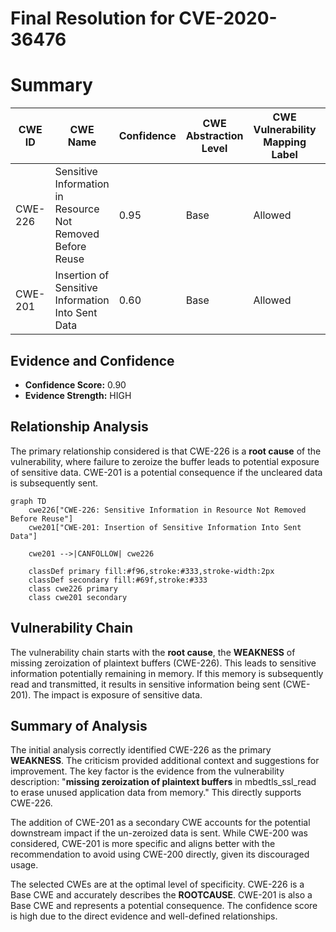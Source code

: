 # Final Resolution for CVE-2020-36476

# Summary
| CWE ID | CWE Name | Confidence | CWE Abstraction Level | CWE Vulnerability Mapping Label | CWE-Vulnerability Mapping Notes |
|---|---|---|---|---|---|
| CWE-226 | Sensitive Information in Resource Not Removed Before Reuse | 0.95 | Base | Allowed | Primary CWE |
| CWE-201 | Insertion of Sensitive Information Into Sent Data | 0.60 | Base | Allowed | Secondary CWE |

## Evidence and Confidence

*   **Confidence Score:** 0.90
*   **Evidence Strength:** HIGH

## Relationship Analysis
The primary relationship considered is that CWE-226 is a **root cause** of the vulnerability, where failure to zeroize the buffer leads to potential exposure of sensitive data. CWE-201 is a potential consequence if the uncleared data is subsequently sent.

```mermaid
graph TD
    cwe226["CWE-226: Sensitive Information in Resource Not Removed Before Reuse"]
    cwe201["CWE-201: Insertion of Sensitive Information Into Sent Data"]

    cwe201 -->|CANFOLLOW| cwe226

    classDef primary fill:#f96,stroke:#333,stroke-width:2px
    classDef secondary fill:#69f,stroke:#333
    class cwe226 primary
    class cwe201 secondary
```

## Vulnerability Chain
The vulnerability chain starts with the **root cause**, the **WEAKNESS** of missing zeroization of plaintext buffers (CWE-226). This leads to sensitive information potentially remaining in memory. If this memory is subsequently read and transmitted, it results in sensitive information being sent (CWE-201). The impact is exposure of sensitive data.

## Summary of Analysis
The initial analysis correctly identified CWE-226 as the primary **WEAKNESS**. The criticism provided additional context and suggestions for improvement. The key factor is the evidence from the vulnerability description: "**missing zeroization of plaintext buffers** in mbedtls_ssl_read to erase unused application data from memory." This directly supports CWE-226.

The addition of CWE-201 as a secondary CWE accounts for the potential downstream impact if the un-zeroized data is sent. While CWE-200 was considered, CWE-201 is more specific and aligns better with the recommendation to avoid using CWE-200 directly, given its discouraged usage.

The selected CWEs are at the optimal level of specificity. CWE-226 is a Base CWE and accurately describes the **ROOTCAUSE**. CWE-201 is also a Base CWE and represents a potential consequence. The confidence score is high due to the direct evidence and well-defined relationships.